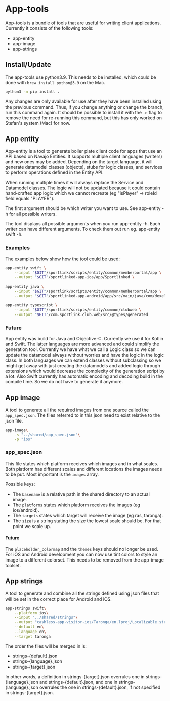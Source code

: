 # App-tools
App-tools is a bundle of tools that are useful for writing client applications. Currently it consists of the following tools:
- app-entity
- app-image
- app-strings

## Install/Update
The app-tools use python3.9. This needs to be installed, which could be done with `brew install python@3.9` on the Mac.

```bash
python3 -m pip install .
```
Any changes are only available for use after they have been installed using the previous command. Thus, if you change anything or change the branch, run this command again. It should be possible to install it with the `-e` flag to remove the need for re-running this command, but this has only worked on Stefan's system (Mac) for now.

## App entity
App-entity is a tool to generate boiler plate client code for apps that use an API based on Navajo Entities. It supports multiple client languages (writers) and new ones may be added. Depending on the target language, it will generate datamodel classes (objects), stubs for logic classes, and services to perform operations defined in the Entity API.

When running multiple times it will always replace the Service and Datamodel classes. The logic will not be updated because it could contain hand-crafted app logic which we cannot recreate (eg "isPlayer" -> roleId field equals "PLAYER").

The first argument should be which writer you want to use. See app-entity -h for
all possible writers.

The tool displays all possible arguments when you run app-entity -h. Each
writer can have different arguments. To check them out run eg. app-entity swift -h.

### Examples
The examples below show how the tool could be used:

```bash 
app-entity swift \
    --input "$GIT"/sportlink/scripts/entity/common/memberportal/app \
    --output "$GIT"/sportlinked-app-ios/app/Sportlinked \
 ```

```bash 
app-entity java \
    --input "$GIT"/sportlink/scripts/entity/common/memberportal/app \
    --output "$GIT"/sportlinked-app-android/app/src/main/java/com/dexels/sportlinked
```

```bash 
app-entity typescript \
    --input "$GIT"/sportlink/scripts/entity/common/clubweb \
    --output "$GIT"/com.sportlink.club.web/src/@types/generated
```

### Future
App entity was build for Java and Objective-C. Currently we use it for Kotlin and Swift. The latter languages are more advanced and could simplify the generation tool. Currently we have what we call a Logic class so we can update the datamodel always without worries and have the logic in the logic class. 
In both languages we can extend classes without subclassing so we might get away with just creating the datamodels and added logic through extensions which would decrease the complexity of the generation script by a lot.
Also Swift currently has automatic encoding and decoding build in the compile time. So we do not have to generate it anymore.

## App image
A tool to generate all the required images from one source called the `app_spec.json`. The files referred to in this json need to exist relative to the json file.

```bash
app-image\
	-s "../shared/app_spec.json"\
	-p "ios"
```

### app_spec.json
This file states which platform receives which images and in what scales. Both platform has different scales and different locations the images needs to be put. Most important is the `images` array.

Possible keys:
* The `basename` is a relative path in the shared directory to an actual image.
* The `platforms` states which platform receives the images (eg ios/android).
* The `targets` states which target will receive the image (eg ras, taronga).
* The `size` is a string stating the size the lowest scale should be. For that point we scale up.

#### Future
The `placeholder_colormap` and the `themes` keys should no longer be used. For iOS and Android development you can now use tint colors to style an image to a different colorset. This needs to be removed from the app-image toolset.

## App strings
A tool to generate and combine all the strings defined using json files that will be set in the correct place for Android and iOS.

```bash
app-strings swift\
	--platform ios\
	--input "../shared/strings"\
	--output "cashless-app-visitor-ios/Taronga/en.lproj/Localizable.strings"\
	--default en\
	--language en\
	--target taronga
```

The order the files will be merged in is:
- strings-{default}.json
- strings-{language}.json
- strings-{target}.json

In other words, a definition in strings-{target}.json overrules one in strings-{language}.json and strings-{default}.json, and one in strings-{language}.json overrules the one in strings-{default}.json, if not specified in strings-{target}.json. 
